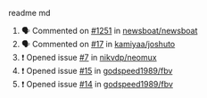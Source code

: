 readme md


<!--START_SECTION:activity--> 
1. 🗣 Commented on [#1251](https://github.com/newsboat/newsboat/issues/1251) in [newsboat/newsboat](https://github.com/newsboat/newsboat)
2. 🗣 Commented on [#17](https://github.com/kamiyaa/joshuto/issues/17) in [kamiyaa/joshuto](https://github.com/kamiyaa/joshuto)
3. ❗️ Opened issue [#7](https://github.com/nikvdp/neomux/issues/7) in [nikvdp/neomux](https://github.com/nikvdp/neomux)
4. ❗️ Opened issue [#15](https://github.com/godspeed1989/fbv/issues/15) in [godspeed1989/fbv](https://github.com/godspeed1989/fbv)
5. ❗️ Opened issue [#14](https://github.com/godspeed1989/fbv/issues/14) in [godspeed1989/fbv](https://github.com/godspeed1989/fbv)
<!--END_SECTION:activity-->
